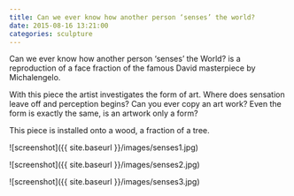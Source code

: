 ```yaml
---
title: Can we ever know how another person ‘senses’ the world?
date: 2015-08-16 13:21:00
categories: sculpture
---
```


Can we ever know how another person ‘senses’ the World? is a reproduction of a face fraction of the famous David masterpiece by Michalengelo.

With this piece the artist investigates the form of art. Where does sensation leave off and perception begins? Can you ever copy an art work? Even the form is exactly the same, is an artwork only a form?

This piece is installed onto a wood, a fraction of a tree.

![screenshot]({{ site.baseurl }}/images/senses1.jpg)


![screenshot]({{ site.baseurl }}/images/senses2.jpg)


![screenshot]({{ site.baseurl }}/images/senses3.jpg)
